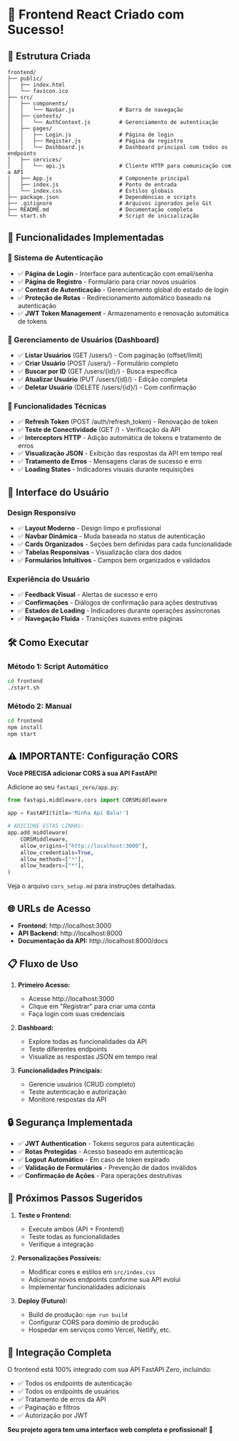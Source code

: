 # 🎉 Frontend React Criado com Sucesso!

## 📁 Estrutura Criada

```
frontend/
├── public/
│   ├── index.html
│   └── favicon.ico
├── src/
│   ├── components/
│   │   └── Navbar.js              # Barra de navegação
│   ├── contexts/
│   │   └── AuthContext.js         # Gerenciamento de autenticação
│   ├── pages/
│   │   ├── Login.js               # Página de login
│   │   ├── Register.js            # Página de registro
│   │   └── Dashboard.js           # Dashboard principal com todos os endpoints
│   ├── services/
│   │   └── api.js                 # Cliente HTTP para comunicação com a API
│   ├── App.js                     # Componente principal
│   ├── index.js                   # Ponto de entrada
│   └── index.css                  # Estilos globais
├── package.json                   # Dependências e scripts
├── .gitignore                     # Arquivos ignorados pelo Git
├── README.md                      # Documentação completa
└── start.sh                       # Script de inicialização
```

## 🚀 Funcionalidades Implementadas

### 🔐 Sistema de Autenticação
- ✅ **Página de Login** - Interface para autenticação com email/senha
- ✅ **Página de Registro** - Formulário para criar novos usuários
- ✅ **Context de Autenticação** - Gerenciamento global do estado de login
- ✅ **Proteção de Rotas** - Redirecionamento automático baseado na autenticação
- ✅ **JWT Token Management** - Armazenamento e renovação automática de tokens

### 👥 Gerenciamento de Usuários (Dashboard)
- ✅ **Listar Usuários** (GET /users/) - Com paginação (offset/limit)
- ✅ **Criar Usuário** (POST /users/) - Formulário completo
- ✅ **Buscar por ID** (GET /users/{id}/) - Busca específica
- ✅ **Atualizar Usuário** (PUT /users/{id}/) - Edição completa
- ✅ **Deletar Usuário** (DELETE /users/{id}/) - Com confirmação

### 🔧 Funcionalidades Técnicas
- ✅ **Refresh Token** (POST /auth/refresh_token) - Renovação de token
- ✅ **Teste de Conectividade** (GET /) - Verificação da API
- ✅ **Interceptors HTTP** - Adição automática de tokens e tratamento de erros
- ✅ **Visualização JSON** - Exibição das respostas da API em tempo real
- ✅ **Tratamento de Erros** - Mensagens claras de sucesso e erro
- ✅ **Loading States** - Indicadores visuais durante requisições

## 🎨 Interface do Usuário

### Design Responsivo
- ✅ **Layout Moderno** - Design limpo e profissional
- ✅ **Navbar Dinâmica** - Muda baseada no status de autenticação
- ✅ **Cards Organizados** - Seções bem definidas para cada funcionalidade
- ✅ **Tabelas Responsivas** - Visualização clara dos dados
- ✅ **Formulários Intuitivos** - Campos bem organizados e validados

### Experiência do Usuário
- ✅ **Feedback Visual** - Alertas de sucesso e erro
- ✅ **Confirmações** - Diálogos de confirmação para ações destrutivas
- ✅ **Estados de Loading** - Indicadores durante operações assíncronas
- ✅ **Navegação Fluida** - Transições suaves entre páginas

## 🛠️ Como Executar

### Método 1: Script Automático
```bash
cd frontend
./start.sh
```

### Método 2: Manual
```bash
cd frontend
npm install
npm start
```

## ⚠️ IMPORTANTE: Configuração CORS

**Você PRECISA adicionar CORS à sua API FastAPI!**

Adicione ao seu `fastapi_zero/app.py`:

```python
from fastapi.middleware.cors import CORSMiddleware

app = FastAPI(title='Minha Api Bala!')

# ADICIONE ESTAS LINHAS:
app.add_middleware(
    CORSMiddleware,
    allow_origins=["http://localhost:3000"],
    allow_credentials=True,
    allow_methods=["*"],
    allow_headers=["*"],
)
```

Veja o arquivo `cors_setup.md` para instruções detalhadas.

## 🌐 URLs de Acesso

- **Frontend:** http://localhost:3000
- **API Backend:** http://localhost:8000
- **Documentação da API:** http://localhost:8000/docs

## 📋 Fluxo de Uso

1. **Primeiro Acesso:**
   - Acesse http://localhost:3000
   - Clique em "Registrar" para criar uma conta
   - Faça login com suas credenciais

2. **Dashboard:**
   - Explore todas as funcionalidades da API
   - Teste diferentes endpoints
   - Visualize as respostas JSON em tempo real

3. **Funcionalidades Principais:**
   - Gerencie usuários (CRUD completo)
   - Teste autenticação e autorização
   - Monitore respostas da API

## 🔒 Segurança Implementada

- ✅ **JWT Authentication** - Tokens seguros para autenticação
- ✅ **Rotas Protegidas** - Acesso baseado em autenticação
- ✅ **Logout Automático** - Em caso de token expirado
- ✅ **Validação de Formulários** - Prevenção de dados inválidos
- ✅ **Confirmação de Ações** - Para operações destrutivas

## 🎯 Próximos Passos Sugeridos

1. **Teste o Frontend:**
   - Execute ambos (API + Frontend)
   - Teste todas as funcionalidades
   - Verifique a integração

2. **Personalizações Possíveis:**
   - Modificar cores e estilos em `src/index.css`
   - Adicionar novos endpoints conforme sua API evolui
   - Implementar funcionalidades adicionais

3. **Deploy (Futuro):**
   - Build de produção: `npm run build`
   - Configurar CORS para domínio de produção
   - Hospedar em serviços como Vercel, Netlify, etc.

## 🤝 Integração Completa

O frontend está 100% integrado com sua API FastAPI Zero, incluindo:

- ✅ Todos os endpoints de autenticação
- ✅ Todos os endpoints de usuários
- ✅ Tratamento de erros da API
- ✅ Paginação e filtros
- ✅ Autorização por JWT

**Seu projeto agora tem uma interface web completa e profissional! 🎉**